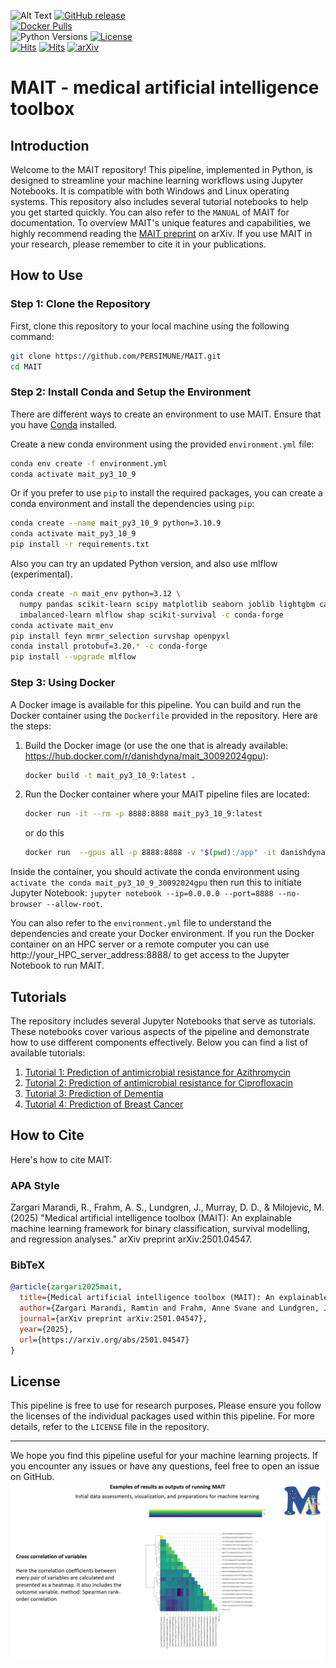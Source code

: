 ![Alt Text](https://github.com/PERSIMUNE/MAIT/blob/main/MAITlogo.gif)
[![GitHub release](https://img.shields.io/github/v/release/PERSIMUNE/MAIT)](https://github.com/PERSIMUNE/MAIT/releases)  
[![Docker Pulls](https://img.shields.io/docker/pulls/danishdyna/mait_30092024gpu)](https://hub.docker.com/r/danishdyna/mait_30092024gpu)  
![Python Versions](https://img.shields.io/badge/Python-3.10%20%7C%203.12-blue) 
[![License](https://img.shields.io/github/license/PERSIMUNE/MAIT)](https://github.com/PERSIMUNE/MAIT/blob/main/LICENSE)  
[![Hits](https://hits.seeyoufarm.com/api/count/incr/badge.svg?url=https%3A%2F%2Fgithub.com%2FPERSIMUNE%2FMAIT&count_bg=%233DC853&title_bg=%23555555&icon=&icon_color=%23E7E7E7&title=MAIT+codes+visitors&edge_flat=false)](https://hits.seeyoufarm.com)
[![Hits](https://hits.seeyoufarm.com/api/count/incr/badge.svg?url=https%3A%2F%2Fpersimune.github.io%2FMAIT%2F&count_bg=%233D7CC8&title_bg=%23555555&icon=&icon_color=%23E7E7E7&title=MAIT+book+portal+visitors&edge_flat=false)](https://hits.seeyoufarm.com)
[![arXiv](https://img.shields.io/badge/arXiv-2501.04547-B31B1B)](https://arxiv.org/abs/2501.04547)  
# MAIT - medical artificial intelligence toolbox

## Introduction
Welcome to the MAIT repository! This pipeline, implemented in Python, is designed to streamline your machine learning workflows using Jupyter Notebooks. It is compatible with both Windows and Linux operating systems. This repository also includes several tutorial notebooks to help you get started quickly. You can also refer to the `MANUAL` of MAIT for documentation. To overview MAIT's unique features and capabilities, we highly recommend reading the [MAIT preprint](https://arxiv.org/abs/2501.04547) on arXiv. If you use MAIT in your research, please remember to cite it in your publications.

## How to Use

### Step 1: Clone the Repository
First, clone this repository to your local machine using the following command:

```bash
git clone https://github.com/PERSIMUNE/MAIT.git
cd MAIT
```

### Step 2: Install Conda and Setup the Environment

There are different ways to create an environment to use MAIT.
Ensure that you have [Conda](https://docs.conda.io/projects/conda/en/latest/user-guide/install/index.html) installed. 

Create a new conda environment using the provided `environment.yml` file:

```bash
conda env create -f environment.yml
conda activate mait_py3_10_9
```
Or if you prefer to use `pip` to install the required packages, you can create a conda environment and install the dependencies using `pip`:

```bash
conda create --name mait_py3_10_9 python=3.10.9
conda activate mait_py3_10_9
pip install -r requirements.txt
```
Also you can try an updated Python version, and also use mlflow (experimental).

```bash
conda create -n mait_env python=3.12 \
  numpy pandas scikit-learn scipy matplotlib seaborn joblib lightgbm catboost ipykernel \
  imbalanced-learn mlflow shap scikit-survival -c conda-forge
conda activate mait_env
pip install feyn mrmr_selection survshap openpyxl
conda install protobuf=3.20.* -c conda-forge
pip install --upgrade mlflow
```
### Step 3: Using Docker
A Docker image is available for this pipeline. You can build and run the Docker container using the `Dockerfile` provided in the repository. Here are the steps:

1. Build the Docker image (or use the one that is already available: https://hub.docker.com/r/danishdyna/mait_30092024gpu):

    ```bash
    docker build -t mait_py3_10_9:latest .
    ```

2. Run the Docker container where your MAIT pipeline files are located:

    ```bash
    docker run -it --rm -p 8888:8888 mait_py3_10_9:latest
    ```
    or do this
    ```bash
    docker run  --gpus all -p 8888:8888 -v "$(pwd):/app" -it danishdyna/mait_30092024gpu /bin/bash
    ```

Inside the container, you should activate the conda environment using `activate the conda mait_py3_10_9_30092024gpu` then run this to initiate Jupyter Notebook: `jupyter notebook --ip=0.0.0.0 --port=8888 --no-browser --allow-root`.

You can also refer to the `environment.yml` file to understand the dependencies and create your Docker environment. If you run the Docker container on an HPC server or a remote computer you can use http://your_HPC_server_address:8888/ to get access to the Jupyter Notebook to run MAIT.

## Tutorials
The repository includes several Jupyter Notebooks that serve as tutorials. These notebooks cover various aspects of the pipeline and demonstrate how to use different components effectively. Below you can find a list of available tutorials:

1. [Tutorial 1: Prediction of antimicrobial resistance for Azithromycin](https://github.com/PERSIMUNE/MAIT/blob/main/Tutorials/MAIT_Tutorial_Azithromycin_pub.html)
2. [Tutorial 2: Prediction of antimicrobial resistance for Ciprofloxacin](https://github.com/PERSIMUNE/MAIT/blob/main/Tutorials/MAIT_Tutorial_Ciprofloxacin_pub.html)
3. [Tutorial 3: Prediction of Dementia](https://github.com/PERSIMUNE/MAIT/blob/main/Tutorials/MAIT_Tutorial_Dementia_pub.html)
4. [Tutorial 4: Prediction of Breast Cancer](https://github.com/PERSIMUNE/MAIT/blob/main/Tutorials/MAIT_Tutorial_BreastCancer_pub.html)

## How to Cite
Here's how to cite MAIT:

### **APA Style**
Zargari Marandi, R., Frahm, A. S., Lundgren, J., Murray, D. D., & Milojevic, M. (2025) "Medical artificial intelligence toolbox (MAIT): An explainable machine learning framework for binary classification, survival modelling, and regression analyses." arXiv preprint arXiv:2501.04547.

### **BibTeX**
```bibtex
@article{zargari2025mait,
  title={Medical artificial intelligence toolbox (MAIT): An explainable machine learning framework for binary classification, survival modelling, and regression analyses},
  author={Zargari Marandi, Ramtin and Frahm, Anne Svane and Lundgren, Jens and Murray, Daniel Dawson and Milojevic, Maja},
  journal={arXiv preprint arXiv:2501.04547},
  year={2025},
  url={https://arxiv.org/abs/2501.04547}
}
```

## License
This pipeline is free to use for research purposes. Please ensure you follow the licenses of the individual packages used within this pipeline. For more details, refer to the `LICENSE` file in the repository.

---

We hope you find this pipeline useful for your machine learning projects. If you encounter any issues or have any questions, feel free to open an issue on GitHub.
![Alt Text](https://github.com/PERSIMUNE/MAIT/blob/main/MAIT_results_examples.gif)
